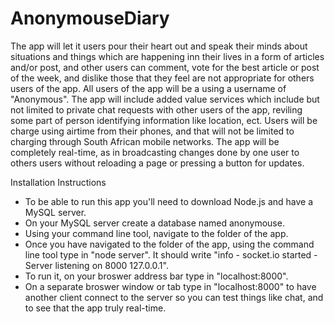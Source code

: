 AnonymouseDiary
===============

The app will let it users pour their heart out and speak their minds about situations and things which are happening inn their lives in a form of articles and/or post, and other users can comment, vote for the best article or post of the week, and dislike those that they feel are not appropriate for others users of the app. All users of the app will be a using a username of "Anonymous". The app will include added value services which include but not limited to private chat requests with other users of the app, reviling some part of person identifying information like location, ect. Users will be charge using airtime from their phones, and that will not be limited to charging through South African mobile networks. The app will be completely real-time, as in broadcasting changes done by one user to others users without reloading a page or pressing a button for updates.

Installation Instructions
 - To be able to run this app you'll need to download Node.js and have a MySQL server.
 - On your MySQL server create a database named anonymouse.
 - Using your command line tool, navigate to the folder of the app.
 - Once you have navigated to the folder of the app, using the command line tool type in "node server". It should write "info - socket.io started - Server listening on 8000 127.0.0.1".
 - To run it, on your broswer address bar type in "localhost:8000".
 - On a separate broswer window or tab type in "localhost:8000" to have another client connect to the server so you can test things like chat, and to see that the app truly real-time.
 


